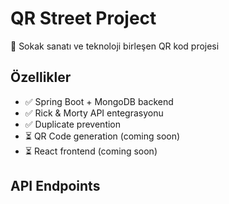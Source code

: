 # QR Street Project

🎯 Sokak sanatı ve teknoloji birleşen QR kod projesi

## Özellikler
- ✅ Spring Boot + MongoDB backend
- ✅ Rick & Morty API entegrasyonu  
- ✅ Duplicate prevention
- ⏳ QR Code generation (coming soon)
- ⏳ React frontend (coming soon)

## API Endpoints